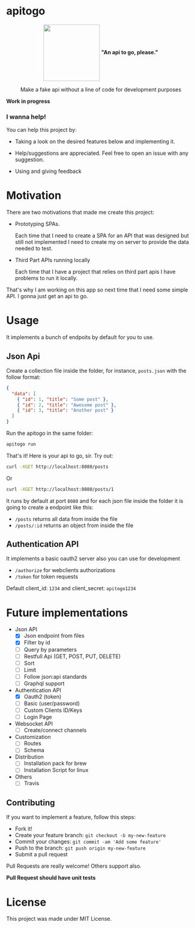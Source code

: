 # apitogo
<p align="center" >
<img src="https://cdn.rawgit.com/cristianoliveira/apitogo/9112716a/apitogo.svg?q=1" width="150" align="center" />
<strong>"An api to go, please."</strong>
</p>
<p align="center">Make a fake api without a line of code for development purposes</p>


**Work in progress**

### I wanna help! 
You can help this project by:

 - Taking a look on the desired features below and implementing it.  
 
 - Help/suggestions are appreciated. Feel free to open an issue with any suggestion.

 - Using and giving feedback
 
# Motivation

There are two motivations that made me create this project:

  - Prototyping SPAs.
  
    Each time that I need to create a SPA for an API that was designed but still not implemented I need to create my on server to provide the data needed to test.

  - Third Part APIs running locally
  
    Each time that I have a project that relies on third part apis I have problems to run it locally.

That's why I am working on this app so next time that I need some simple API. I gonna just get an api to go.

# Usage

It implements a bunch of endpoits by default for you to use.

## Json Api
Create a collection file inside the folder, for instance, `posts.json` with the follow format:
```json
{
  "data": [
    { "id": 1, "title": "Some post" },
    { "id": 2, "title": "Awesome post" },
    { "id": 3, "title": "Another post" }
  ]
}
```

Run the apitogo in the same folder:

```bash
apitogo run
```

That's it! Here is your api to go, sir. Try out:

```bash
curl -XGET http://localhost:8080/posts
```

Or

```bash
curl -XGET http://localhost:8080/posts/1
```


It runs by default at port `8080` and for each json file inside the folder
it is going to create a endpoint like this:

   - `/posts` returns all data from inside the file
   - `/posts/:id` returns an object from inside the file


## Authentication API

It implements a basic oauth2 server also you can use for development

   - `/authorize` for webclients authorizations
   - `/token` for token requests

Default client_id: `1234` and client_secret: `apitogo1234`

##

# Future implementations

 - Json API
    - [x] Json endpoint from files
    - [x] Filter by id
    - [ ] Query by parameters
    - [ ] Restfull Api (GET, POST, PUT, DELETE)
    - [ ] Sort
    - [ ] Limit
    - [ ] Follow json:api standards
    - [ ] Graphql support

 - Authentication API
    - [x] Oauth2 (token)
    - [ ] Basic (user/password)
    - [ ] Custom Clients ID/Keys
    - [ ] Login Page
    
 - Websocket API
    - [ ] Create/connect channels

 - Customization
    - [ ] Routes
    - [ ] Schema

 - Distribution
    - [ ] Installation pack for brew
    - [ ] Installation Script for linux

 - Others
    - [ ] Travis

## Contributing

If you want to implement a feature, follow this steps:

 - Fork it!
 - Create your feature branch: `git checkout -b my-new-feature`
 - Commit your changes: `git commit -am 'Add some feature'`
 - Push to the branch: `git push origin my-new-feature`
 - Submit a pull request

Pull Requests are really welcome! Others support also.

**Pull Request should have unit tests**

# License

This project was made under MIT License.
